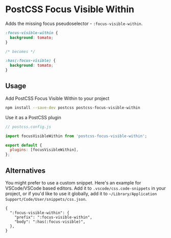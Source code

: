 # PostCSS Focus Visible Within

Adds the missing focus pseudoselector - `:focus-visible-within`.

```css
:focus-visible-within {
  background: tomato;
}

/* becomes */

:has(:focus-visible) {
  background: tomato;
}
```

## Usage

Add PostCSS Focus Visible Within to your project

```bash
npm install --save-dev postcss postcss-focus-visible-within
```

Use it as a PostCSS plugin

```js
// postcss.config.js

import focusVisibleWithin from 'postcss-focus-visible-within';

export default {
  plugins: [focusVisibleWithin],
};
```

## Alternatives

You might prefer to use a custom snippet. Here's an example for VSCode/VSCode based editors. Add it to `.vscode/css.code-snippets` in your project, or if you'd like to use it globally, add it to `~/Library/Application Support/Code/User/snippets/css.json`.

```jsonc
{
  ":focus-visible-within": {
    "prefix": ":focus-visible-within",
    "body": ":has(:focus-visible)",
  },
}
```
